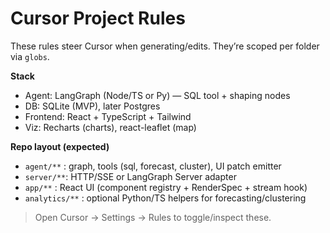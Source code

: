 # Cursor Project Rules

These rules steer Cursor when generating/edits. They’re scoped per folder via `globs`.

**Stack**
- Agent: LangGraph (Node/TS or Py) — SQL tool + shaping nodes
- DB: SQLite (MVP), later Postgres
- Frontend: React + TypeScript + Tailwind
- Viz: Recharts (charts), react-leaflet (map)

**Repo layout (expected)**
- `agent/**` : graph, tools (sql, forecast, cluster), UI patch emitter
- `server/**`: HTTP/SSE or LangGraph Server adapter
- `app/**`   : React UI (component registry + RenderSpec + stream hook)
- `analytics/**` : optional Python/TS helpers for forecasting/clustering

> Open Cursor → Settings → Rules to toggle/inspect these.
